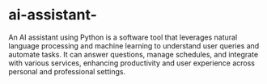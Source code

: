 # ai-assistant-
An AI assistant using Python is a software tool that leverages natural language processing and machine learning to understand user queries and automate tasks. It can answer questions, manage schedules, and integrate with various services, enhancing productivity and user experience across personal and professional settings.
